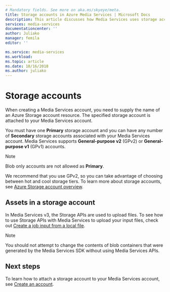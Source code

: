 ```yaml
---
# Mandatory fields. See more on aka.ms/skyeye/meta.
title: Storage accounts in Azure Media Services | Microsoft Docs
description: This article discusses how Media Services uses storage accounts. 
services: media-services
documentationcenter: ''
author: Juliako
manager: femila
editor: ''

ms.service: media-services
ms.workload: 
ms.topic: article
ms.date: 10/16/2018
ms.author: juliako
---
```


# Storage accounts

When creating a Media Services account, you need to supply the name of an Azure Storage account resource. The specified storage account is attached to your Media Services account. 

You must have one **Primary** storage account and you can have any number of **Secondary** storage accounts associated with your Media Services account. Media Services supports **General-purpose v2** (GPv2) or **General-purpose v1** (GPv1) accounts. 

>[!NOTE]
> Blob only accounts are not allowed as **Primary**. 

We recommend that you use GPv2, so you can take advantage of choosing between hot and cool storage tiers. To learn more about storage accounts, see [Azure Storage account overview](../../storage/common/storage-account-overview.md). 

## Assets in a storage account

In Media Services v3, the Storage APIs are used to upload files. To see how to use Storage APIs with Media Services to upload your input files, check out [Create a job input from a local file](job-input-from-local-file-how-to.md). 

> [!Note]
> You should not attempt to change the contents of blob containers that were generated by the Media Services SDK without using Media Services APIs.

## Next steps

To learn how to attach a storage account to your Media Services account, see [Create an account](create-account-cli-quickstart.md).
